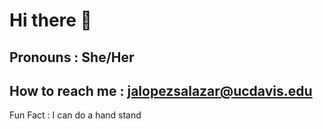 # Hi there 👋
## Pronouns : She/Her
## How to reach me : jalopezsalazar@ucdavis.edu
Fun Fact : I can do a hand stand 

<!--
**okjenny/okjenny** is a ✨ _special_ ✨ repository because its `README.md` (this file) appears on your GitHub profile.

Here are some ideas to get you started:

- 🔭 I’m currently working on ...
- 🌱 I’m currently learning ...
- 👯 I’m looking to collaborate on ...
- 🤔 I’m looking for help with ...
- 💬 Ask me about ...
## How to reach me: jenniferalopez04@gmail.com
## Pronouns: She/Her 
- ⚡ Fun fact: ...
-->
